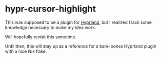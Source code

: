 # hypr-cursor-highlight

This was supposed to be a plugin for [Hyprland](https://hyprland.org/), but I realized I lack some knowledge necessary to make my idea work.

Will hopefully revisit this sometime.

Until then, this will stay up as a reference for a bare-bones Hyprland plugin with a nice Nix flake.